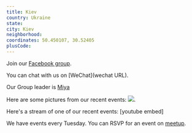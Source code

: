 ```yaml
---
title: Kiev
country: Ukraine
state: 
city: Kiev
neighborhood: 
coordinates: 50.450107, 30.52405
plusCode:
---
```

Join our [Facebook group](https://www.facebook.com/groups/free.code.camp.kiev).

You can chat with us on [WeChat](wechat URL).

Our Group leader is [Miya](freecodecamp.org/miya)

Here are some pictures from our recent events:
![](https://scontent-dft4-2.xx.fbcdn.net/v/t1.0-9/13310489_10153632970647361_6137805127348351986_n.jpg?oh=10bfbfb2859d05a29e0760b4c3f11fed&oe=5999FCB0).

Here's a stream of one of our recent events:
[youtube embed]

We have events every Tuesday. You can RSVP for an event on [meetup](meetupurl).
